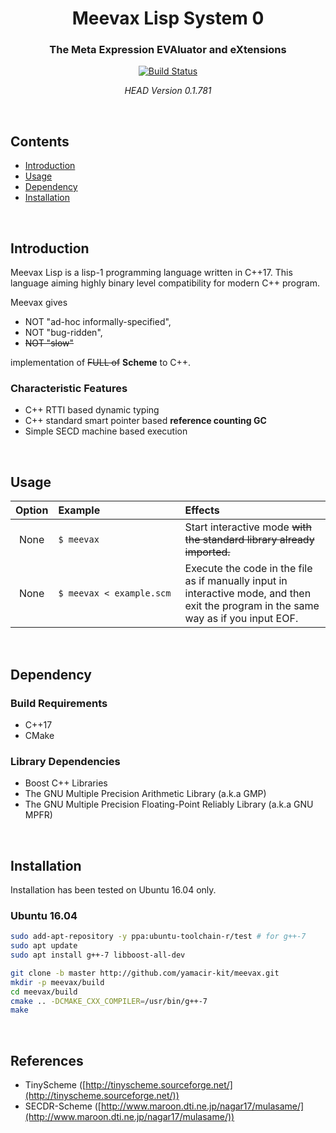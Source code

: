 <h1 align="center">
  Meevax Lisp System 0
</h1>

<h3 align="center">
  The Meta Expression EVAluator and eXtensions
</h3>

<div align="center">
  <a href="https://travis-ci.org/yamacir-kit/meevax">
    <img src="https://travis-ci.org/yamacir-kit/meevax.svg?branch=master" alt="Build Status"/>
  </a>

  *HEAD Version 0.1.781*
</div>

<br/>

## Contents

- [Introduction](#Introduction)
- [Usage](#Usage)
- [Dependency](#Dependency)
- [Installation](#Installation)

<br/>

## Introduction

Meevax Lisp is a lisp-1 programming language written in C++17.
This language aiming highly binary level compatibility for modern C++ program.

Meevax gives
- NOT "ad-hoc informally-specified",
- NOT "bug-ridden",
- ~~NOT "slow"~~

implementation of ~~FULL of~~ **Scheme** to C++.

### Characteristic Features

- C++ RTTI based dynamic typing
- C++ standard smart pointer based **reference counting GC**
- Simple SECD machine based execution

<br/>

## Usage

| Option | Example&nbsp;&nbsp;&nbsp;&nbsp;&nbsp;&nbsp;&nbsp;&nbsp;&nbsp;&nbsp;&nbsp;&nbsp;&nbsp;&nbsp;&nbsp;&nbsp;&nbsp;&nbsp;&nbsp;&nbsp;&nbsp;&nbsp;&nbsp;&nbsp;&nbsp;&nbsp;&nbsp;&nbsp; | Effects |
|:-:|:--|:--|
| None | `$ meevax` | Start interactive mode ~~with the standard library already imported.~~ |
| None | `$ meevax < example.scm` | Execute the code in the file as if manually input in interactive mode, and then exit the program in the same way as if you input EOF. |

<br/>

## Dependency

### Build Requirements

- C++17
- CMake

### Library Dependencies

- Boost C++ Libraries
- The GNU Multiple Precision Arithmetic Library (a.k.a GMP)
- The GNU Multiple Precision Floating-Point Reliably Library (a.k.a GNU MPFR)

<br/>

## Installation

Installation has been tested on Ubuntu 16.04 only.

### Ubuntu 16.04

``` bash
sudo add-apt-repository -y ppa:ubuntu-toolchain-r/test # for g++-7
sudo apt update
sudo apt install g++-7 libboost-all-dev

git clone -b master http://github.com/yamacir-kit/meevax.git
mkdir -p meevax/build
cd meevax/build
cmake .. -DCMAKE_CXX_COMPILER=/usr/bin/g++-7
make
```

<br/>

## References

- TinyScheme ([http://tinyscheme.sourceforge.net/](http://tinyscheme.sourceforge.net/))
- SECDR-Scheme ([http://www.maroon.dti.ne.jp/nagar17/mulasame/](http://www.maroon.dti.ne.jp/nagar17/mulasame/))
